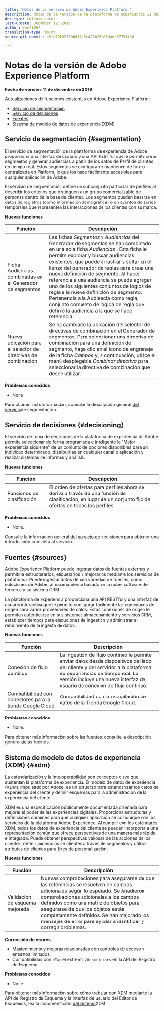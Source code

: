 ```yaml
---
title: 'Notas de la versión de Adobe Experience Platform '
description: Notas de la versión de la plataforma de experiencia 11 de diciembre de 2019
doc-type: release notes
last-update: December 12, 2019
author: ens71067
translation-type: tm+mt
source-git-commit: e5fa12b92f7006f2c5c428b25f81dade57733498

---
```



# Notas de la versión de Adobe Experience Platform

**Fecha de versión: 11 de diciembre de 2019**

Actualizaciones de funciones existentes en Adobe Experience Platform:

* [Servicio de segmentación](#segmentation)
* [Servicio de decisiones](#decisioning)
* [Fuentes](#sources)
* [Sistema de modelo de datos de experiencia (XDM)](#xdm)

## Servicio de segmentación {#segmentation}

El servicio de segmentación de la plataforma de experiencia de Adobe proporciona una interfaz de usuario y una API RESTful que le permite crear segmentos y generar audiencias a partir de los datos de Perfil de clientes en tiempo real. Estos segmentos se configuran y mantienen de forma centralizada en Platform, lo que los hace fácilmente accesibles para cualquier aplicación de Adobe.

El servicio de segmentación define un subconjunto particular de perfiles al describir los criterios que distinguen a un grupo comercializable de personas dentro de la base de clientes. Los segmentos pueden basarse en datos de registros (como información demográfica) o en eventos de series temporales que representen las interacciones de los clientes con su marca.

**Nuevas funciones**

| Función | Descripción |
|--- | ---|
| Ficha Audiencias combinadas en el Generador de segmentos | Las fichas _Segmentos_ y _Audiencias_ del Generador de segmentos se han combinado en una sola ficha _Audiencias_ . Esta ficha le permite explorar y buscar audiencias existentes, que puede arrastrar y soltar en el lienzo del generador de reglas para crear una nueva definición de segmento. Al hacer referencia a una audiencia se puede agregar uno de los siguientes conjuntos de lógica de regla a la nueva definición de segmento: Pertenencia a la Audiencia como regla, conjunto completo de lógica de regla que definió la audiencia a la que se hace referencia. |
| Nueva ubicación para el selector de directivas de combinación | Se ha cambiado la ubicación del selector de directivas de combinación en el Generador de segmentos. Para seleccionar una directiva de combinación para una definición de segmento, haga clic en el icono de engranaje de la ficha _Campos_ y, a continuación, utilice el menú desplegable _Combinar directiva_ para seleccionar la directiva de combinación que desee utilizar. |

**Problemas conocidos**

* None

Para obtener más información, consulte la descripción general [del servicio](../../segmentation/home.md)de segmentación.

## Servicio de decisiones {#decisioning}

El servicio de toma de decisiones de la plataforma de experiencia de Adobe permite seleccionar de forma programada e inteligente la &quot;Mejor experiencia siguiente&quot; de un conjunto de opciones disponibles para un individuo determinado, distribuirlas en cualquier canal o aplicación y realizar sistemas de informes y análisis.

**Nuevas funciones**

| Función | Descripción |
| -----------| ---------- |
| Funciones de clasificación | El orden de ofertas para perfiles ahora se deriva a través de una función de clasificación, en lugar de un conjunto fijo de ofertas en todos los perfiles. |

**Problemas conocidos**

* None.

Consulte la información general [del servicio de](../../decisioning-service/home.md) decisiones para obtener una introducción completa al servicio.

## Fuentes {#sources}

Adobe Experience Platform puede ingestar datos de fuentes externas y permitirle estructurarlos, etiquetarlos y mejorarlos mediante los servicios de plataforma. Puede ingestar datos de una variedad de fuentes, como soluciones de Adobe, almacenamiento basado en la nube, software de terceros y su sistema CRM.

La plataforma de experiencia proporciona una API RESTful y una interfaz de usuario interactiva que le permite configurar fácilmente las conexiones de origen para varios proveedores de datos. Estas conexiones de origen le permiten autenticarse en sus sistemas almacenamiento y servicios CRM, establecer tiempos para ejecuciones de ingestión y administrar el rendimiento de la ingesta de datos.

**Nuevas funciones**

| Función | Descripción |
| ---------- | ------------ |
| Conexión de flujo continuo | La ingestión de flujo continuo le permite enviar datos desde dispositivos del lado del cliente y del servidor a la plataforma de experiencias en tiempo real. La versión incluye una nueva interfaz de usuario de conexión de flujo continuo. |
| Compatibilidad con conectores para la tienda Google Cloud | Compatibilidad con la recopilación de datos de la Tienda Google Cloud. |

**Problemas conocidos**

* None.

Para obtener más información sobre las fuentes, consulte la descripción general [de](../../sources/home.md)las fuentes.

## Sistema de modelo de datos de experiencia (XDM) {#xdm}

La estandarización y la interoperabilidad son conceptos clave que sustentan la plataforma de experiencia. El modelo de datos de experiencia (XDM), impulsado por Adobe, es un esfuerzo para estandarizar los datos de experiencia del cliente y definir esquemas para la administración de la experiencia del cliente.

XDM es una especificación públicamente documentada diseñada para mejorar el poder de las experiencias digitales. Proporciona estructuras y definiciones comunes para que cualquier aplicación se comunique con los servicios de la plataforma Adobe Experience. Al cumplir con los estándares XDM, todos los datos de experiencia del cliente se pueden incorporar a una representación común que ofrece perspectivas de una manera más rápida e integrada. Puede obtener perspectivas valiosas de las acciones de los clientes, definir audiencias de clientes a través de segmentos y utilizar atributos de clientes para fines de personalización.

**Nuevas funciones**

| Función | Descripción |
|--- | ---|
| Validación de esquema mejorada | Nuevas comprobaciones para asegurarse de que las referencias se resuelven en campos adicionales según lo esperado. Se Añadieron comprobaciones adicionales a los campos definidos como una matriz de objetos para asegurarse de que los objetos están completamente definidos. Se han mejorado los mensajes de error para ayudar a identificar y corregir problemas. |

**Corrección de errores**

* Mantenimiento y mejoras relacionadas con controles de acceso y entornos limitados.
* Compatibilidad con `eTag` el extremo `/descriptors` en la API del Registro de Esquema.

**Problemas conocidos**

* None

Para obtener más información sobre cómo trabajar con XDM mediante la API del Registro de Esquema y la interfaz de usuario del Editor de Esquemas, lea la documentación [del sistema](../../xdm/home.md)XDM.